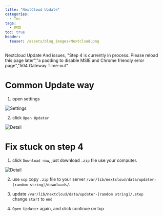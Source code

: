 ```yaml
---
title: "NextCloud Update"
categories:
  - Tec
tags:
  - 网盘
toc: true
header:
  teaser: /assets/blog_images/Nextcloud.png
---
```

Nextcloud Update And issues, "Step 4 is currently in process. Please reload this page later","a padding to disable MSIE and Chrome friendly error page","504 Gateway Time-out"

# Common Update way

1. open settings

![Settings](/assets/blog_images/fix1.jpg)

2. click `Open Updater`

![Detail](/assets/blog_images/fix2.jpg)

# Fix stuck on step 4

1. click `Download now`, just download `.zip` file use your computer.

![Detail](/assets/blog_images/fix2.jpg)

2. use `scp` copy `.zip` file to your server `/var/lib/nextcloud/data/updater-[random string]/downloads/`.

3. update `/var/lib/nextcloud/data/updater-[random string]/.step` change `start` to `end` 

4. `Open Updater` again, and click continue on top

